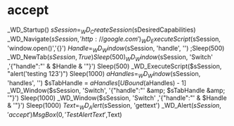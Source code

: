 # accept
_WD_Startup() $sSession = _WD_CreateSession($sDesiredCapabilities) _WD_Navigate($sSession, 'http://google.com') _WD_ExecuteScript($sSession, 'window.open()','{}') $Handle = _WD_Window($sSession, 'handle', '') ;Sleep(500) _WD_NewTab($sSession, True) Sleep(500) _WD_Window($sSession, 'Switch' ,'{"handle":"' &amp; $Handle &amp; '"}') Sleep(500) _WD_ExecuteScript($sSession, "alert('testing 123')") Sleep(1000) $aHandles = _WD_Window($sSession, 'handles', '') $sTabHandle = $aHandles[UBound($aHandles) - 1] _WD_Window($sSession, 'Switch', '{"handle":"' &amp; $sTabHandle &amp; '"}') Sleep(1000) _WD_Window($sSession, 'Switch' ,'{"handle":"' &amp; $Handle &amp; '"}') Sleep(1000) $Text = _WD_Alert($sSession, 'gettext') _WD_Alert($sSession, 'accept') MsgBox(0,'Test Alert Text',$Text)
